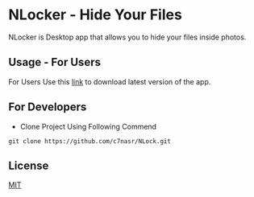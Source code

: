 # NLocker - Hide Your Files

NLocker is Desktop app that allows you to hide your files inside photos.

## Usage - For Users

For Users Use this [link](https://github.com/c7nasr/NLock/releases/download/1.0.0/NLocker.rar) to download latest version of the app.


## For Developers 
- Clone Project Using Following Commend
```text
git clone https://github.com/c7nasr/NLock.git
```


## License
[MIT](https://choosealicense.com/licenses/mit/)
